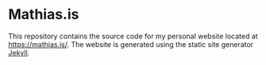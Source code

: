 # Mathias.is
This repository contains the source code for my personal website located at https://mathias.is/. The website is generated using the static site generator [Jekyll](https://jekyllrb.com/).
